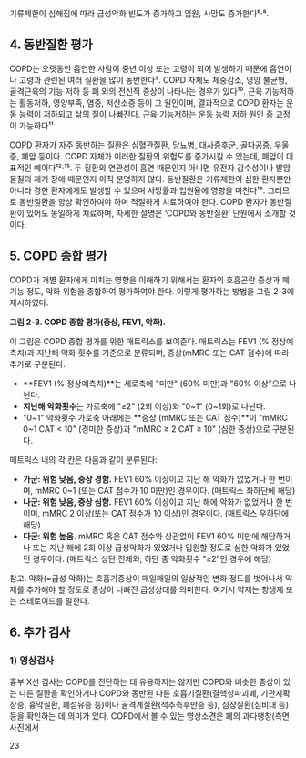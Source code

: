 기류제한이 심해짐에 따라 급성악화 빈도가 증가하고 입원, 사망도 증가한다⁶·⁸.

## 4. 동반질환 평가

COPD는 오랫동안 흡연한 사람이 중년 이상 또는 고령이 되어 발생하기 때문에 흡연이나 고령과 관련된 여러 질환을 많이 동반한다⁹. COPD 자체도 체중감소, 영양 불균형, 골격근육의 기능 저하 등 폐 외의 전신적 증상이 나타나는 경우가 있다¹⁰. 근육 기능저하는 활동저하, 영양부족, 염증, 저산소증 등이 그 원인이며, 결과적으로 COPD 환자는 운동 능력이 저하되고 삶의 질이 나빠진다. 근육 기능저하는 운동 능력 저하 원인 중 교정이 가능하다¹¹ .

COPD 환자가 자주 동반하는 질환은 심혈관질환, 당뇨병, 대사증후군, 골다공증, 우울증, 폐암 등이다. COPD 자체가 이러한 질환의 위험도를 증가시킬 수 있는데, 폐암이 대표적인 예이다¹²·¹⁵. 두 질환의 연관성이 흡연 때문인지 아니면 유전자 감수성이나 발암물질의 제거 장애 때문인지 아직 분명하지 않다. 동반질환은 기류제한이 심한 환자뿐만 아니라 경한 환자에게도 발생할 수 있으며 사망률과 입원율에 영향을 미친다¹⁶. 그러므로 동반질환을 항상 확인하여야 하며 적절하게 치료하여야 한다. COPD 환자가 동반질환이 있어도 동일하게 치료하며, 자세한 설명은 ‘COPD와 동반질환’ 단원에서 소개할 것이다.

## 5. COPD 종합 평가

COPD가 개별 환자에게 미치는 영향을 이해하기 위해서는 환자의 호흡곤란 증상과 폐기능 정도, 악화 위험을 종합하여 평가하여야 한다. 이렇게 평가하는 방법을 그림 2-3에 제시하였다.

**그림 2-3. COPD 종합 평가(증상, FEV1, 악화).**

이 그림은 COPD 종합 평가를 위한 매트릭스를 보여준다. 매트릭스는 FEV1 (% 정상예측치)과 지난해 악화 횟수를 기준으로 분류되며, 증상(mMRC 또는 CAT 점수)에 따라 추가로 구분된다.

*   **FEV1 (% 정상예측치)**는 세로축에 "미만" (60% 미만)과 "60% 이상"으로 나뉜다.
*   **지난해 악화횟수**는 가로축에 "≥2" (2회 이상)와 "0~1" (0~1회)로 나뉜다.
*   "0~1" 악화횟수 가로축 아래에는 **증상 (mMRC 또는 CAT 점수)**이 "mMRC 0~1 CAT < 10" (경미한 증상)과 "mMRC ≥ 2 CAT ≥ 10" (심한 증상)으로 구분된다.

매트릭스 내의 각 칸은 다음과 같이 분류된다:
*   **가군: 위험 낮음, 증상 경함.** FEV1 60% 이상이고 지난 해 악화가 없었거나 한 번이며, mMRC 0~1 (또는 CAT 점수가 10 미만)인 경우이다. (매트릭스 좌하단에 해당)
*   **나군: 위험 낮음, 증상 심함.** FEV1 60% 이상이고 지난 해에 악화가 없었거나 한 번이며, mMRC 2 이상(또는 CAT 점수가 10 이상)인 경우이다. (매트릭스 우하단에 해당)
*   **다군: 위험 높음.** mMRC 혹은 CAT 점수와 상관없이 FEV1 60% 미만에 해당하거나 또는 지난 해에 2회 이상 급성악화가 있었거나 입원할 정도로 심한 악화가 있었던 경우이다. (매트릭스 상단 전체와, 하단 중 악화횟수 "≥2"인 경우에 해당)

참고. 악화(=급성 악화)는 호흡기증상이 매일매일의 일상적인 변화 정도를 벗어나서 약제를 추가해야 할 정도로 증상이 나빠진 급성상태를 의미한다. 여기서 약제는 항생제 또는 스테로이드를 말한다.

## 6. 추가 검사

### 1) 영상검사

흉부 X선 검사는 COPD를 진단하는 데 유용하지는 않지만 COPD와 비슷한 증상이 있는 다른 질환을 확인하거나 COPD와 동반된 다른 호흡기질환(결핵성파괴폐, 기관지확장증, 흉막질환, 폐섬유증 등)이나 골격계질환(척추측후만증 등), 심장질환(심비대 등) 등을 확인하는 데 의미가 있다. COPD에서 볼 수 있는 영상소견은 폐의 과다팽창(측면사진에서

<PAGE>23
